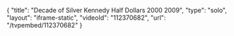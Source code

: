 {
    "title": "Decade of Silver Kennedy Half Dollars  2000  2009",
    "type": "solo",
    "layout": "iframe-static",
    "videoId": "112370682",
    "url": "\/tvpembed\/112370682"
}